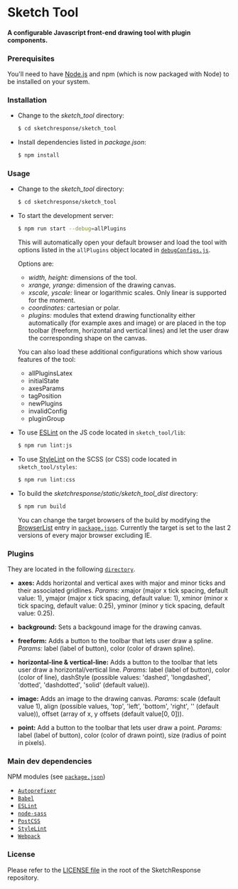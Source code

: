 # Sketch Tool
#### A configurable Javascript front-end drawing tool with plugin components.


### Prerequisites

You'll need to have [Node.js](http://nodejs.org) and npm (which is now packaged with Node) to be installed on your system.


### Installation

* Change to the *sketch_tool* directory:

  ```sh
  $ cd sketchresponse/sketch_tool
  ```

* Install dependencies listed in *package.json*:

  ```sh
  $ npm install
  ```


### Usage

* Change to the *sketch_tool* directory:

  ```sh
  $ cd sketchresponse/sketch_tool
  ```

* To start the development server:

  ```sh
  $ npm run start --debug=allPlugins
  ```
  This will automatically open your default browser and load the tool with options listed in the `allPlugins` object located in [`debugConfigs.js`](https://github.com/SketchResponse/sketchresponse/blob/master/sketch_tool/html/debugConfigs.js).

  Options are:
  * *width, height:* dimensions of the tool.
  * *xrange, yrange:* dimension of the drawing canvas.
  * *xscale, yscale:* linear or logarithmic scales. Only linear is supported for the moment.
  * *coordinates:* cartesian or polar.
  * *plugins:* modules that extend drawing functionality either automatically (for example axes and image) or are placed in the top toolbar (freeform, horizontal and vertical lines) and let the user draw the corresponding shape on the canvas.

  You can also load these additional configurations which show various features of the tool:
  * allPluginsLatex
  * initialState
  * axesParams
  * tagPosition
  * newPlugins
  * invalidConfig
  * pluginGroup

* To use [ESLint](https://eslint.org) on the JS code located in `sketch_tool/lib`:
  ```sh
  $ npm run lint:js
  ```
* To use [StyleLint](https://stylelint.io) on the SCSS (or CSS) code located in `sketch_tool/styles`:
  ```sh
  $ npm run lint:css
  ```

* To build the *sketchresponse/static/sketch_tool_dist* directory:

  ```sh
  $ npm run build
  ```
  You can change the target browsers of the build by modifying the [BrowserList](https://github.com/browserslist/browserslist) entry in [`package.json`](https://github.com/SketchResponse/sketchresponse/blob/master/sketch_tool/package.json). Currently the target is set to the last 2 versions of every major browser excluding IE.


### Plugins

They are located in the following [`directory`](https://github.com/SketchResponse/sketchresponse/tree/master/sketch_tool/lib/plugins/).
* **axes:**
  Adds horizontal and vertical axes with major and minor ticks and their associated gridlines. *Params:* xmajor (major x tick spacing, default value: 1), ymajor (major x tick spacing, default value: 1), xminor (minor x tick spacing, default value: 0.25), yminor (minor y tick spacing, default value: 0.25).

* **background:**
  Sets a backgound image for the drawing canvas.

* **freeform:**
  Adds a button to the toolbar that lets user draw a spline. *Params:* label (label of button), color (color of drawn spline).

* **horizontal-line & vertical-line:**
  Adds a button to the toolbar that lets user draw a horizontal/vertical line. *Params:* label (label of button), color (color of line), dashStyle (possible values: 'dashed', 'longdashed', 'dotted', 'dashdotted', 'solid' (default value)).

* **image:**
  Adds an image to the drawing canvas. *Params:* scale (default value 1), align (possible values, 'top', 'left', 'bottom', 'right', '' (default value)), offset (array of x, y offsets (default value[0, 0])).

* **point:**
  Add a button to the toolbar that lets user draw a point. *Params:* label (label of button), color (color of drawn point), size (radius of point in pixels).


### Main dev dependencies

NPM modules (see [`package.json`](https://github.com/SketchResponse/sketchresponse/blob/master/sketch_tool/package.json))
* [`Autoprefixer`](https://www.npmjs.com/package/autoprefixer)
* [`Babel`](https://babeljs.io)
* [`ESLint`](https://eslint.org)
* [`node-sass`](https://www.npmjs.com/package/node-sass)
* [`PostCSS`](https://postcss.org)
* [`StyleLint`](https://stylelint.io)
* [`Webpack`](https://webpack.js.org)


### License

Please refer to the [LICENSE file](https://github.com/SketchResponse/sketchresponse/blob/master/LICENSE) in the root of the SketchResponse repository.
